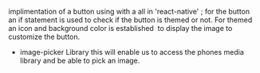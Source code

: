 implimentation of a button using <Pressable> with a <Text> all in 'react-native' ; for the button an if statement is used to check if the button is themed or not. For themed an icon and background color is established
<Image> to display the image
<FontAwesome> to customize the button.

- image-picker Library
this will enable us to access the phones media library and be able to pick an image.
